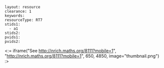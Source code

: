````
layout: resource
clearance: 1
keywords:
resourceType: RT7
stids1: 
  - a1
stids2:
pvids1:
pvids2:

````

<:= iframe("See http://nrich.maths.org/8111?mobile=1", "http://nrich.maths.org/8111?mobile=1", 650, 4850, image="thumbnail.png") :>

